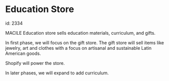 
# Education Store
id: 2334


MACILE Education store sells education materials, curriculum, and gifts. 

In first phase, we will focus on the gift store. The gift store will sell items like jewelry, art and clothes with a focus on artisanal and sustainable Latin American goods. 

Shopify will power the store. 

In later phases, we will expand to add curriculum.
